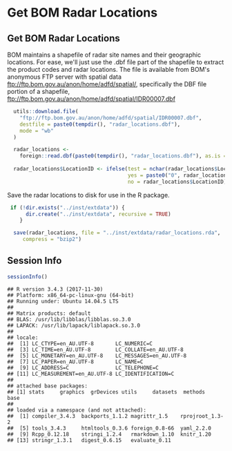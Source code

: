 Get BOM Radar Locations
================

Get BOM Radar Locations
-----------------------

BOM maintains a shapefile of radar site names and their geographic locations. For ease, we'll just use the .dbf file part of the shapefile to extract the product codes and radar locations. The file is available from BOM's anonymous FTP server with spatial data <ftp://ftp.bom.gov.au/anon/home/adfd/spatial/>, specifically the DBF file portion of a shapefile, <ftp://ftp.bom.gov.au/anon/home/adfd/spatial/IDR00007.dbf>

``` r
  utils::download.file(
    "ftp://ftp.bom.gov.au/anon/home/adfd/spatial/IDR00007.dbf",
    destfile = paste0(tempdir(), "radar_locations.dbf"),
    mode = "wb"
  )

  radar_locations <-
    foreign::read.dbf(paste0(tempdir(), "radar_locations.dbf"), as.is = TRUE)
  
  radar_locations$LocationID <- ifelse(test = nchar(radar_locations$LocationID) == 1, 
                                       yes = paste0("0", radar_locations$LocationID), 
                                       no = radar_locations$LocationID)
```

Save the radar locations to disk for use in the R package.

``` r
 if (!dir.exists("../inst/extdata")) {
      dir.create("../inst/extdata", recursive = TRUE)
    }

  save(radar_locations, file = "../inst/extdata/radar_locations.rda",
     compress = "bzip2")
```

Session Info
------------

``` r
sessionInfo()
```

    ## R version 3.4.3 (2017-11-30)
    ## Platform: x86_64-pc-linux-gnu (64-bit)
    ## Running under: Ubuntu 14.04.5 LTS
    ## 
    ## Matrix products: default
    ## BLAS: /usr/lib/libblas/libblas.so.3.0
    ## LAPACK: /usr/lib/lapack/liblapack.so.3.0
    ## 
    ## locale:
    ##  [1] LC_CTYPE=en_AU.UTF-8       LC_NUMERIC=C              
    ##  [3] LC_TIME=en_AU.UTF-8        LC_COLLATE=en_AU.UTF-8    
    ##  [5] LC_MONETARY=en_AU.UTF-8    LC_MESSAGES=en_AU.UTF-8   
    ##  [7] LC_PAPER=en_AU.UTF-8       LC_NAME=C                 
    ##  [9] LC_ADDRESS=C               LC_TELEPHONE=C            
    ## [11] LC_MEASUREMENT=en_AU.UTF-8 LC_IDENTIFICATION=C       
    ## 
    ## attached base packages:
    ## [1] stats     graphics  grDevices utils     datasets  methods   base     
    ## 
    ## loaded via a namespace (and not attached):
    ##  [1] compiler_3.4.3  backports_1.1.2 magrittr_1.5    rprojroot_1.3-2
    ##  [5] tools_3.4.3     htmltools_0.3.6 foreign_0.8-66  yaml_2.2.0     
    ##  [9] Rcpp_0.12.18    stringi_1.2.4   rmarkdown_1.10  knitr_1.20     
    ## [13] stringr_1.3.1   digest_0.6.15   evaluate_0.11
